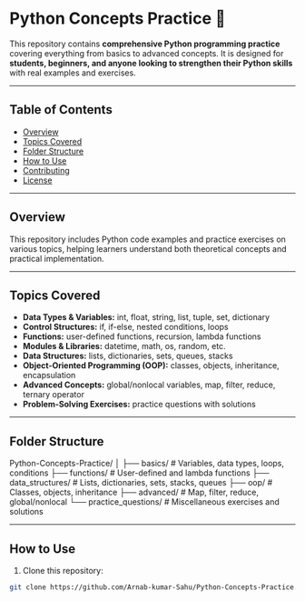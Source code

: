 # Python Concepts Practice 🐍

This repository contains **comprehensive Python programming practice** covering everything from basics to advanced concepts. It is designed for **students, beginners, and anyone looking to strengthen their Python skills** with real examples and exercises.

---

## Table of Contents
- [Overview](#overview)
- [Topics Covered](#topics-covered)
- [Folder Structure](#folder-structure)
- [How to Use](#how-to-use)
- [Contributing](#contributing)
- [License](#license)

---

## Overview
This repository includes Python code examples and practice exercises on various topics, helping learners understand both theoretical concepts and practical implementation.

---

## Topics Covered
- **Data Types & Variables:** int, float, string, list, tuple, set, dictionary  
- **Control Structures:** if, if-else, nested conditions, loops  
- **Functions:** user-defined functions, recursion, lambda functions  
- **Modules & Libraries:** datetime, math, os, random, etc.  
- **Data Structures:** lists, dictionaries, sets, queues, stacks  
- **Object-Oriented Programming (OOP):** classes, objects, inheritance, encapsulation  
- **Advanced Concepts:** global/nonlocal variables, map, filter, reduce, ternary operator  
- **Problem-Solving Exercises:** practice questions with solutions  

---

## Folder Structure
Python-Concepts-Practice/
│
├── basics/ # Variables, data types, loops, conditions
├── functions/ # User-defined and lambda functions
├── data_structures/ # Lists, dictionaries, sets, stacks, queues
├── oop/ # Classes, objects, inheritance
├── advanced/ # Map, filter, reduce, global/nonlocal
└── practice_questions/ # Miscellaneous exercises and solutions

---

## How to Use
1. Clone this repository:
```bash
git clone https://github.com/Arnab-kumar-Sahu/Python-Concepts-Practice.git
